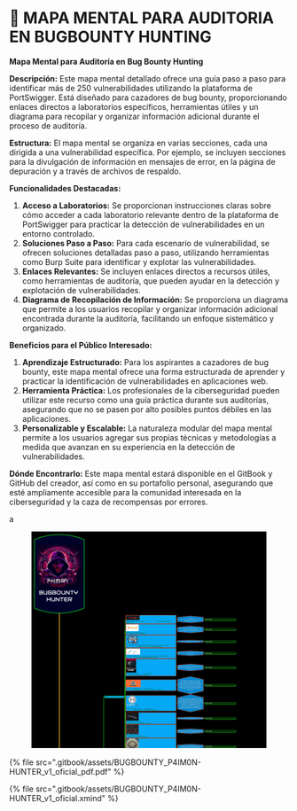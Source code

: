 # 🐞 MAPA MENTAL PARA AUDITORIA EN BUGBOUNTY HUNTING

**Mapa Mental para Auditoría en Bug Bounty Hunting**

**Descripción:** Este mapa mental detallado ofrece una guía paso a paso para identificar más de 250 vulnerabilidades utilizando la plataforma de PortSwigger. Está diseñado para cazadores de bug bounty, proporcionando enlaces directos a laboratorios específicos, herramientas útiles y un diagrama para recopilar y organizar información adicional durante el proceso de auditoría.

**Estructura:** El mapa mental se organiza en varias secciones, cada una dirigida a una vulnerabilidad específica. Por ejemplo, se incluyen secciones para la divulgación de información en mensajes de error, en la página de depuración y a través de archivos de respaldo.

**Funcionalidades Destacadas:**

1. **Acceso a Laboratorios:** Se proporcionan instrucciones claras sobre cómo acceder a cada laboratorio relevante dentro de la plataforma de PortSwigger para practicar la detección de vulnerabilidades en un entorno controlado.
2. **Soluciones Paso a Paso:** Para cada escenario de vulnerabilidad, se ofrecen soluciones detalladas paso a paso, utilizando herramientas como Burp Suite para identificar y explotar las vulnerabilidades.
3. **Enlaces Relevantes:** Se incluyen enlaces directos a recursos útiles, como herramientas de auditoría, que pueden ayudar en la detección y explotación de vulnerabilidades.
4. **Diagrama de Recopilación de Información:** Se proporciona un diagrama que permite a los usuarios recopilar y organizar información adicional encontrada durante la auditoría, facilitando un enfoque sistemático y organizado.

**Beneficios para el Público Interesado:**

1. **Aprendizaje Estructurado:** Para los aspirantes a cazadores de bug bounty, este mapa mental ofrece una forma estructurada de aprender y practicar la identificación de vulnerabilidades en aplicaciones web.
2. **Herramienta Práctica:** Los profesionales de la ciberseguridad pueden utilizar este recurso como una guía práctica durante sus auditorías, asegurando que no se pasen por alto posibles puntos débiles en las aplicaciones.
3. **Personalizable y Escalable:** La naturaleza modular del mapa mental permite a los usuarios agregar sus propias técnicas y metodologías a medida que avanzan en su experiencia en la detección de vulnerabilidades.

**Dónde Encontrarlo:** Este mapa mental estará disponible en el GitBook y GitHub del creador, así como en su portafolio personal, asegurando que esté ampliamente accesible para la comunidad interesada en la ciberseguridad y la caza de recompensas por errores.

a

<figure><img src=".gitbook/assets/BUGBOUNTY_P4IM0N-HUNTER_v1_oficial_pdf-pdf.png" alt=""><figcaption></figcaption></figure>

{% file src=".gitbook/assets/BUGBOUNTY_P4IM0N-HUNTER_v1_oficial_pdf.pdf" %}



{% file src=".gitbook/assets/BUGBOUNTY_P4IM0N-HUNTER_v1_oficial.xmind" %}

